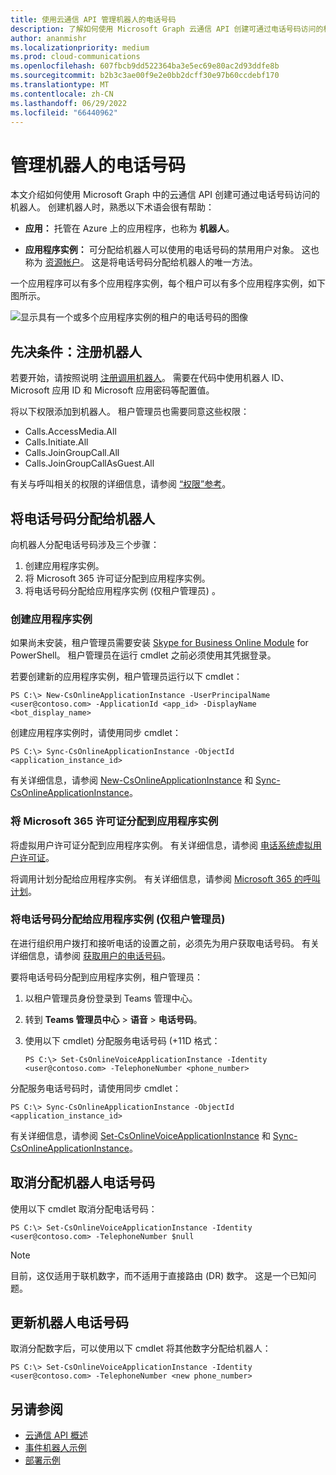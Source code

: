 ```yaml
---
title: 使用云通信 API 管理机器人的电话号码
description: 了解如何使用 Microsoft Graph 云通信 API 创建可通过电话号码访问的机器人，以及如何分配、取消分配或更新机器人电话号码。
author: ananmishr
ms.localizationpriority: medium
ms.prod: cloud-communications
ms.openlocfilehash: 607fbcb9dd522364ba3e5ec69e80ac2d93ddfe8b
ms.sourcegitcommit: b2b3c3ae00f9e2e0bb2dcff30e97b60ccdebf170
ms.translationtype: MT
ms.contentlocale: zh-CN
ms.lasthandoff: 06/29/2022
ms.locfileid: "66440962"
---
```

# <a name="manage-phone-numbers-for-bots"></a>管理机器人的电话号码

本文介绍如何使用 Microsoft Graph 中的云通信 API 创建可通过电话号码访问的机器人。 创建机器人时，熟悉以下术语会很有帮助：

- **应用：** 托管在 Azure 上的应用程序，也称为 **机器人**。

- **应用程序实例：** 可分配给机器人可以使用的电话号码的禁用用户对象。 这也称为 [资源帐户](/microsoftteams/manage-resource-accounts)。 这是将电话号码分配给机器人的唯一方法。

一个应用程序可以有多个应用程序实例，每个租户可以有多个应用程序实例，如下图所示。

![显示具有一个或多个应用程序实例的租户的电话号码的图像](images/communications-app-tenant.PNG)

## <a name="prerequisite-register-a-bot"></a>先决条件：注册机器人

若要开始，请按照说明 [注册调用机器人](https://microsoftgraph.github.io/microsoft-graph-comms-samples/docs/articles/calls/register-calling-bot.html)。 需要在代码中使用机器人 ID、Microsoft 应用 ID 和 Microsoft 应用密码等配置值。

将以下权限添加到机器人。 租户管理员也需要同意这些权限：

- Calls.AccessMedia.All
- Calls.Initiate.All
- Calls.JoinGroupCall.All
- Calls.JoinGroupCallAsGuest.All

有关与呼叫相关的权限的详细信息，请参阅 [“权限”参考](permissions-reference.md#calls-permissions)。

## <a name="assign-a-phone-number-to-your-bot"></a>将电话号码分配给机器人

向机器人分配电话号码涉及三个步骤：

1. 创建应用程序实例。
2. 将 Microsoft 365 许可证分配到应用程序实例。
3. 将电话号码分配给应用程序实例 (仅租户管理员) 。

### <a name="create-an-application-instance"></a>创建应用程序实例

如果尚未安装，租户管理员需要安装 [Skype for Business Online Module](https://www.microsoft.com/download/details.aspx?id=39366) for PowerShell。 租户管理员在运行 cmdlet 之前必须使用其凭据登录。

若要创建新的应用程序实例，租户管理员运行以下 cmdlet：

`PS C:\> New-CsOnlineApplicationInstance -UserPrincipalName <user@contoso.com> -ApplicationId <app_id> -DisplayName <bot_display_name>`

创建应用程序实例时，请使用同步 cmdlet：

`PS C:\> Sync-CsOnlineApplicationInstance -ObjectId <application_instance_id>`

有关详细信息，请参阅 [New-CsOnlineApplicationInstance](/powershell/module/skype/new-csonlineapplicationinstance?view=skype-ps&preserve-view=true) 和 [Sync-CsOnlineApplicationInstance](/powershell/module/skype/sync-csonlineapplicationinstance?view=skype-ps&preserve-view=true)。

### <a name="assign-microsoft-365-licenses-to-your-application-instance"></a>将 Microsoft 365 许可证分配到应用程序实例

将虚拟用户许可证分配到应用程序实例。 有关详细信息，请参阅 [电话系统虚拟用户许可证](/microsoftteams/teams-add-on-licensing/virtual-user)。

将调用计划分配给应用程序实例。 有关详细信息，请参阅 [Microsoft 365 的呼叫计划](/microsoftteams/calling-plans-for-office-365)。

### <a name="assign-a-phone-number-to-the-application-instance-only-tenant-admin"></a>将电话号码分配给应用程序实例 (仅租户管理员) 

在进行组织用户拨打和接听电话的设置之前，必须先为用户获取电话号码。 有关详细信息，请参阅 [获取用户的电话号码](/microsoftteams/getting-phone-numbers-for-your-users#get-new-phone-numbers-for-your-users)。

要将电话号码分配到应用程序实例，租户管理员：

1. 以租户管理员身份登录到 Teams 管理中心。
2. 转到 **Teams 管理员中心** > **语音** > **电话号码**。
3. 使用以下 cmdlet) 分配服务电话号码 (+11D 格式：

   `PS C:\> Set-CsOnlineVoiceApplicationInstance -Identity <user@contoso.com> -TelephoneNumber <phone_number>`
  
分配服务电话号码时，请使用同步 cmdlet：

`PS C:\> Sync-CsOnlineApplicationInstance -ObjectId <application_instance_id>`

有关详细信息，请参阅 [Set-CsOnlineVoiceApplicationInstance](/powershell/module/skype/set-csonlinevoiceapplicationinstance?view=skype-ps&preserve-view=true) 和 [Sync-CsOnlineApplicationInstance](/powershell/module/skype/sync-csonlineapplicationinstance?view=skype-ps&preserve-view=true)。

## <a name="unassign-a-bot-phone-number"></a>取消分配机器人电话号码

使用以下 cmdlet 取消分配电话号码：

`PS C:\> Set-CsOnlineVoiceApplicationInstance -Identity <user@contoso.com> -TelephoneNumber $null`

> [!NOTE]
> 目前，这仅适用于联机数字，而不适用于直接路由 (DR) 数字。 这是一个已知问题。

## <a name="update-a-bot-phone-number"></a>更新机器人电话号码

取消分配数字后，可以使用以下 cmdlet 将其他数字分配给机器人：

`PS C:\> Set-CsOnlineVoiceApplicationInstance -Identity <user@contoso.com> -TelephoneNumber <new phone_number>`

## <a name="see-also"></a>另请参阅

- [云通信 API 概述](cloud-communications-concept-overview.md)
- [事件机器人示例](https://github.com/microsoftgraph/microsoft-graph-comms-samples/tree/master/Samples/V1.0Samples/RemoteMediaSamples/IncidentBot)
- [部署示例](https://github.com/microsoftgraph/microsoft-graph-comms-samples/blob/master/Samples/V1.0Samples/RemoteMediaSamples/README.md#deploying-the-sample)
